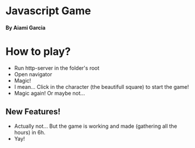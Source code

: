 # Javascript Game
#### By Aiami Garcia

# How to play?

  - Run http-server in the folder's root
  - Open navigator
  - Magic!
  - I mean... Click in the character (the beautifull square) to start the game!
  - Magic again! Or maybe not...

## New Features!

  - Actually not... But the game is working and made (gathering all the hours) in 6h.
  - Yay!